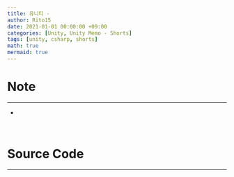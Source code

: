 ```yaml
---
title: 유니티 - 
author: Rito15
date: 2021-01-01 00:00:00 +09:00
categories: [Unity, Unity Memo - Shorts]
tags: [unity, csharp, shorts]
math: true
mermaid: true
---
```


# Note
---

- 

<br>

# Source Code
---

```cs

```


